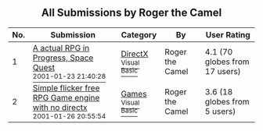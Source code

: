 ﻿<div align="center">

## All Submissions by Roger the Camel

</div>

No.  | Submission | Category | By   | User Rating
---- | ---------- | -------- | ---- | -----------
1 | [A actual RPG in Progress, Space Quest<br /><sup>2001-01-23 21:40:28</sup>](https://github.com/Planet-Source-Code/roger-the-camel-a-actual-rpg-in-progress-space-quest__1-14644) | [DirectX<br /><sup>Visual Basic</sup>](../ByCategory/directx__1-44.md) | Roger the Camel | 4.1 (70 globes from 17 users)
2 | [Simple flicker free RPG Game engine with no directx<br /><sup>2001-01-26 20:55:54</sup>](https://github.com/Planet-Source-Code/roger-the-camel-simple-flicker-free-rpg-game-engine-with-no-directx__1-14731) | [Games<br /><sup>Visual Basic</sup>](../ByCategory/games__1-38.md) | Roger the Camel | 3.6 (18 globes from 5 users)
